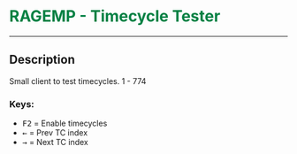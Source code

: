 # <span style="color:#018144">RAGEMP - Timecycle Tester</span>

---

## Description

Small client to test timecycles. 1 - 774

### Keys:

- <kbd>F2</kbd> = Enable timecycles
- <kbd>←</kbd>	= Prev TC index
- <kbd>→</kbd>	= Next TC index